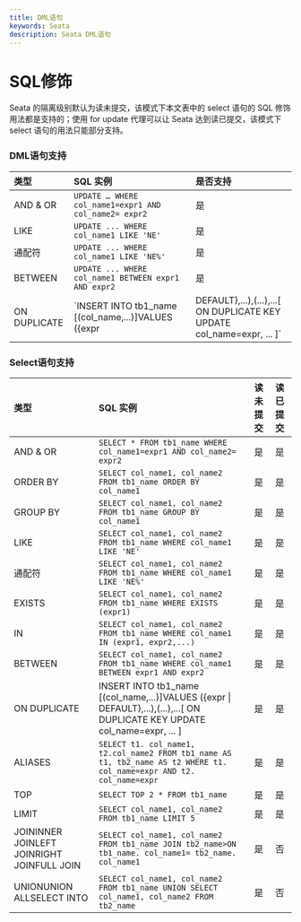```yaml
---
title: DML语句
keywords: Seata
description: Seata DML语句
---
```


# SQL修饰

Seata 的隔离级别默认为读未提交，该模式下本文表中的 select 语句的 SQL 修饰用法都是支持的；使用 for update 代理可以让 Seata 达到读已提交，该模式下 select 语句的用法只能部分支持。

### DML语句支持

| 类型         | SQL 实例                                                     | 是否支持 |
| :----------- | :----------------------------------------------------------- | :------- |
| AND & OR     | `UPDATE … WHERE col_name1=expr1 AND col_name2= expr2`        | 是       |
| LIKE         | `UPDATE ... WHERE col_name1 LIKE 'NE'`                       | 是       |
| 通配符       | `UPDATE ... WHERE col_name1 LIKE 'NE%'`                      | 是       |
| BETWEEN      | `UPDATE ... WHERE col_name1 BETWEEN expr1 AND expr2`         | 是       |
| ON DUPLICATE | `INSERT INTO tb1_name [(col_name,...)]VALUES ({expr | DEFAULT},...),(...),...[ ON DUPLICATE KEY UPDATE col_name=expr, ... ]` | 是       |

### Select语句支持

| 类型                                       | SQL 实例                                                     | 读未提交 | 读已提交 |
| :----------------------------------------- | :----------------------------------------------------------- | :------- | :------- |
| AND & OR                                   | `SELECT * FROM tb1_name WHERE col_name1=expr1 AND col_name2= expr2` | 是       | 是       |
| ORDER BY                                   | `SELECT col_name1, col_name2 FROM tb1_name ORDER BY col_name1` | 是       | 是       |
| GROUP BY                                   | `SELECT col_name1, col_name2 FROM tb1_name GROUP BY col_name1` | 是       | 是       |
| LIKE                                       | `SELECT col_name1, col_name2 FROM tb1_name WHERE col_name1 LIKE 'NE'` | 是       | 是       |
| 通配符                                     | `SELECT col_name1, col_name2 FROM tb1_name WHERE col_name1 LIKE 'NE%'` | 是       | 是       |
| EXISTS                                     | `SELECT col_name1, col_name2 FROM tb1_name WHERE EXISTS (expr1)` | 是       | 是       |
| IN                                         | `SELECT col_name1, col_name2 FROM tb1_name WHERE col_name1 IN (expr1, expr2,...)` | 是       | 是       |
| BETWEEN                                    | `SELECT col_name1, col_name2 FROM tb1_name WHERE col_name1 BETWEEN expr1 AND expr2` | 是       | 是       |
| ON DUPLICATE                               | INSERT INTO tb1_name [(col_name,...)]VALUES ({expr \| DEFAULT},...),(...),...[ ON DUPLICATE KEY UPDATE col_name=expr, ... ] | 是       | 是       |
| ALIASES                                    | `SELECT t1. col_name1, t2.col_name2 FROM tb1_name AS t1, tb2_name AS t2 WHERE t1. col_name=expr AND t2. col_name=expr` | 是       | 是       |
| TOP                                        | `SELECT TOP 2 * FROM tb1_name`                               | 是       | 是       |
| LIMIT                                      | `SELECT col_name1, col_name2 FROM tb1_name LIMIT 5`          | 是       | 是       |
| JOININNER JOINLEFT JOINRIGHT JOINFULL JOIN | `SELECT col_name1, col_name2 FROM tb1_name JOIN tb2_name>ON tb1_name. col_name1= tb2_name. col_name1` | 是       | 否       |
| UNIONUNION ALLSELECT INTO                  | `SELECT col_name1, col_name2 FROM tb1_name UNION SELECT col_name1, col_name2 FROM tb2_name` | 是       | 否       |